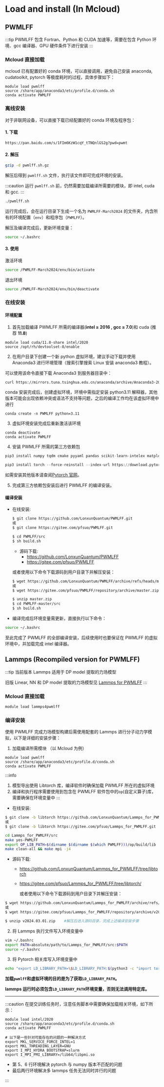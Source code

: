 ﻿---
sidebar_position: 1
---

# Load and install (In Mcloud)

## PWMLFF

:::tip
PWMLFF 包含 Fortran、Python 和 CUDA 加速等，需要在包含 Python 环境、gcc 编译器、GPU 硬件条件下进行安装
:::

### Mcloud 直接加载

mcloud 已有配置好的 conda 环境，可以直接调用，避免自己安装 anaconda, cudatoolkit, pytorch 等极度耗时的过程，具体步骤如下：

```
module load pwmlff
source /share/app/anaconda3/etc/profile.d/conda.sh
conda activate PWMLFF
```

### 离线安装

对于非联网设备，可以直接下载已经配置好的 conda 环境及程序包：

#### 1. 下载

```bash
https://pan.baidu.com/s/1FIm6KzW1cqY_tTNQnlGS2g?pwd=pwmt
```

#### 2. 解压

```bash
gzip -d pwmlff.sh.gz
```

解压后得到 `pwmlff.sh` 文件，执行该文件即可完成环境的安装。

:::caution
运行 `pwmlff.sh` 前，仍然需要加载编译所需要的模块，即 intel, cuda 和 gcc.
:::

```bash
./pwmlff.sh
```

运行完成后，会在运行目录下生成一个名为 `PWMLFF-March2024` 的文件夹，内含所有的环境配置（`env`）和程序包（`PWMLFF`）。

解压及编译完成后，更新环境变量：

```bash
source ~/.bashrc
```

#### 3. 使用

激活环境

```bash
source /PWMLFF-March2024/env/bin/activate
```

退出环境

```bash
source /PWMLFF-March2024/env/bin/deactivate
```

### 在线安装

#### 环境配置

1. 首先加载编译 PWMLFF 所需的编译器(**intel ≥ 2016 , gcc ≥ 7.0**)和 cuda (推荐 **11.8**)

```
module load cuda/11.8-share intel/2020
source /opt/rh/devtoolset-8/enable
```

2. 在用户目录下创建一个新 python 虚拟环境，建议手动下载并使用 Anaconda3 进行环境管理（搜索引擎搜索 Linux 安装 anaconda3 教程）。

可以使用该命令直接下载 Anaconda3 到服务器目录中：

```bash
curl https://mirrors.tuna.tsinghua.edu.cn/anaconda/archive/Anaconda3-2023.07-1-Linux-x86_64.sh -o Anaconda3-2023.07-1-Linux-x86_64.sh
```

conda 安装完成后，创建虚拟环境，环境中需指定安装 python3.11 解释器，其他版本可能会出现依赖冲突或语法不支持等问题，之后的编译工作均在该虚拟环境中进行

```
conda create -n PWMLFF python=3.11
```

3. 虚拟环境安装完成后重新激活该环境

```
conda deactivate
conda activate PWMLFF
```

4. 安装 PWMLFF 所需的第三方依赖包

```python
pip3 install numpy tqdm cmake pyyaml pandas scikit-learn-intelex matplotlib charset_normalizer pwdata
```

```python
pip3 install torch --force-reinstall --index-url https://download.pytorch.org/whl/cu118
```

如需安装其他版本请查阅[Pytorch 官网](https://pytorch.org/get-started/previous-versions/)。

5. 完成第三方依赖包安装后进行 PWMLFF 的编译安装。

#### 编译安装

- 在线安装:

  ```bash
  $ git clone https://github.com/LonxunQuantum/PWMLFF.git
  或
  $ git clone https://gitee.com/pfsuo/PWMLFF.git

  $ cd PWMLFF/src
  $ sh build.sh
  ```

  - 源码下载:
    - https://github.com/LonxunQuantum/PWMLFF
    - https://gitee.com/pfsuo/PWMLFF

  或者使用以下命令下载源码到用户目录下并解压安装：

  ```bash
  $ wget https://github.com/LonxunQuantum/PWMLFF/archive/refs/heads/master.zip
  或
  $ wget https://gitee.com/pfsuo/PWMLFF/repository/archive/master.zip

  $ unzip master.zip
  $ cd PWMLFF-master/src
  $ sh build.sh
  ```

- 编译完成后环境变量需更新，直接执行以下命令：

```bash
source ~/.bashrc
```

至此完成了 PWMLFF 的全部编译安装，后续使用时也要保证在 PWMLFF 的虚拟环境中，并加载完成 intel 编译器。

## Lammps (Recompiled version for PWMLFF)

:::tip
当前版本 Lammps 适用于 DP model 提取的力场模型

旧版 Linear, NN 和 DP model 提取的力场模型见 [Lammps for PWMLFF](http://doc.lonxun.com/PWMLFF/Installation_v0.0.1#lammps_for_pwmlff%E5%AE%89%E8%A3%85)
:::

### Mcloud 直接加载

```bash
module load lammps4pwmlff
```

### 编译安装

使用 PWMLFF 完成力场模型构建后需使用配套的 Lammps 进行分子动力学模拟，以下是详细的安装步骤：

1. 加载编译所需模块 （以 Mcloud 为例）

```
module load pwmlff
source /share/app/anaconda3/etc/profile.d/conda.sh
conda activate PWMLFF
```

:::info

1. 模型导出使用 Libtorch 库，编译软件时确保加载 PWMLFF 所在的虚拟环境
2. 编译和执行程序需要使用到包含在 PWMLFF 软件包中的`op`(自定义算子)库，需要确保在环境变量中
   :::

- 在线安装:

```bash
$ git clone -b libtorch https://github.com/LonxunQuantum/Lammps_for_PWMLFF.git
或
$ git clone -b libtorch https://gitee.com/pfsuo/Lammps_for_PWMLFF.git
```

```bash
cd Lammps_for_PWMLFF/src
make yes-PWMLFF
export OP_LIB_PATH=$(dirname $(dirname $(which PWMLFF)))/op/build/lib
make clean-all && make mpi -j4
```

- 源码下载:

  - https://github.com/LonxunQuantum/Lammps_for_PWMLFF/tree/libtorch
  - https://gitee.com/pfsuo/Lammps_for_PWMLFF/tree/libtorch/

    或者使用以下命令下载源码到用户目录下并解压安装：

```bash
$ wget https://github.com/LonxunQuantum/Lammps_for_PWMLFF/archive/refs/tags/v2024.03.01.zip
或
$ wget https://gitee.com/pfsuo/Lammps_for_PWMLFF/repository/archive/v2024.03.01.zip

$ unzip v2024.03.01.zip    #解压后进入源码目录，完成上述编译安装步骤
```

2. 将 Lammps 执行文件写入环境变量中

```bash
vim ~/.bashrc
export PATH=absolute/path/to/Lammps_for_PWMLFF/src:$PATH
source ~/.bashrc
```

3. 将 Pytorch 相关库写入环境变量中

```bash
echo "export LD_LIBRARY_PATH=\$LD_LIBRARY_PATH:$(python3 -c "import torch; print(torch.__path__[0])")/lib:$(dirname $(dirname $(which python3)))/lib:$(dirname $(dirname $(which PWMLFF)))/op/build/lib" >> ~/.bashrc
```

**加载`pwmlff`和虚拟环境的目的是为了获取`LD_LIBRARY_PATH`。**

**lammps 运行时必须包含`LD_LIBRARY_PATH`环境变量，否则无法调用特定库。**

---

:::caution
在提交训练任务时，注意任务脚本中需要确保加载相关环境，如下所示：

```
module load intel/2020
source /share/app/anaconda3/etc/profile.d/conda.sh
conda activate PWMLFF

# 以下是一些针对可能存在的问题的一种解决方式
export MKL_SERVICE_FORCE_INTEL=1
export MKL_THREADING_LAYER=GNU
export I_MPI_HYDRA_BOOTSTRAP=slurm
export I_MPI_PMI_LIBRARY=/lib64/libpmi.so
```

- 第 5、6 行环境解决 pytorch 与 numpy 版本不匹配的问题
- 最后两行环境解决多 lammps 任务无法同时并行的问题

:::
